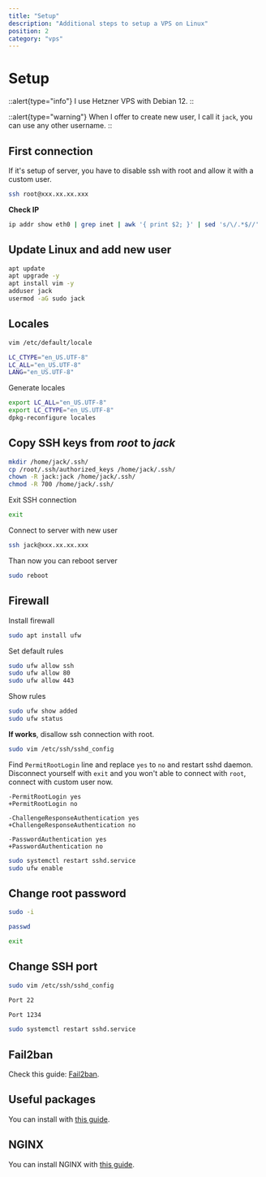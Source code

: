 ```yaml
---
title: "Setup"
description: "Additional steps to setup a VPS on Linux"
position: 2
category: "vps"
---
```


# Setup

::alert{type="info"}
I use Hetzner VPS with Debian 12.
::

::alert{type="warning"}
When I offer to create new user, I call it `jack`, you can use any other username.
::

## First connection

If it's setup of server, you have to disable ssh with root and allow it with a custom user.

```bash
ssh root@xxx.xx.xx.xxx
```

**Check IP**

```bash
ip addr show eth0 | grep inet | awk '{ print $2; }' | sed 's/\/.*$//'
```

## Update Linux and add new user

```bash
apt update
apt upgrade -y
apt install vim -y
adduser jack
usermod -aG sudo jack
```

## Locales

```bash
vim /etc/default/locale
```

```bash [/etc/default/locale]
LC_CTYPE="en_US.UTF-8"
LC_ALL="en_US.UTF-8"
LANG="en_US.UTF-8"
```

Generate locales

```bash
export LC_ALL="en_US.UTF-8"
export LC_CTYPE="en_US.UTF-8"
dpkg-reconfigure locales
```

## Copy SSH keys from _root_ to _jack_

```bash
mkdir /home/jack/.ssh/
cp /root/.ssh/authorized_keys /home/jack/.ssh/
chown -R jack:jack /home/jack/.ssh/
chmod -R 700 /home/jack/.ssh/
```

Exit SSH connection

```bash
exit
```

Connect to server with new user

```bash
ssh jack@xxx.xx.xx.xxx
```

Than now you can reboot server

```bash
sudo reboot
```

## Firewall

Install firewall

```bash
sudo apt install ufw
```

Set default rules

```bash
sudo ufw allow ssh
sudo ufw allow 80
sudo ufw allow 443
```

Show rules

```bash
sudo ufw show added
sudo ufw status
```

**If works**, disallow ssh connection with root.

```bash
sudo vim /etc/ssh/sshd_config
```

Find `PermitRootLogin` line and replace `yes` to `no` and restart sshd daemon. Disconnect yourself with `exit` and you won't able to connect with `root`, connect with custom user now.

```diff[/etc/ssh/sshd_config]
-PermitRootLogin yes
+PermitRootLogin no

-ChallengeResponseAuthentication yes
+ChallengeResponseAuthentication no

-PasswordAuthentication yes
+PasswordAuthentication no
```

```bash
sudo systemctl restart sshd.service
sudo ufw enable
```

## Change root password

```bash
sudo -i
```

```bash
passwd
```

```bash
exit
```

## Change SSH port

```bash
sudo vim /etc/ssh/sshd_config
```

```bash [/etc/ssh/sshd_config]
Port 22
```

```bash [/etc/ssh/sshd_config]
Port 1234
```

```bash
sudo systemctl restart sshd.service
```

## Fail2ban

Check this guide: [Fail2ban](/os-server/server/fail2ban).

## Useful packages

You can install with [this guide](/os-server/linux/setup/basics).

## NGINX

You can install NGINX with [this guide](/os-server/server/hosting/nginx).
